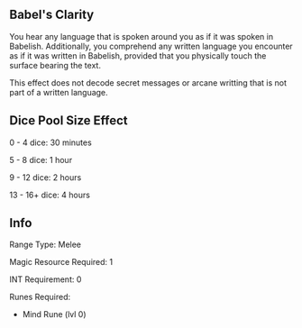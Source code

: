 ## **Babel's Clarity**

You hear any language that is spoken around you as if it was spoken in Babelish. Additionally, you comprehend any written language you encounter as if it was written in Babelish, provided that you physically touch the surface bearing the text.

This effect does not decode secret messages or arcane writting that is not part of a written language.

## Dice Pool Size Effect

0 -  4 dice: 30 minutes

5 -  8 dice: 1 hour

9 - 12 dice: 2 hours

13 - 16+ dice: 4 hours

## Info

Range Type: Melee

Magic Resource Required:  1

INT Requirement: 0

Runes Required:

- Mind Rune (lvl 0)
